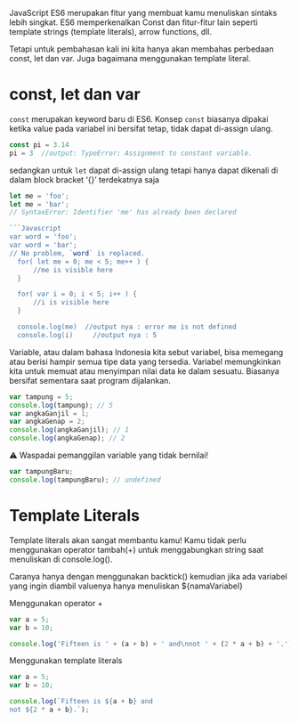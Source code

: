 JavaScript ES6 merupakan fitur yang membuat kamu menuliskan sintaks lebih singkat. ES6 memperkenalkan Const dan fitur-fitur lain seperti template strings (template literals), arrow functions, dll.

Tetapi untuk pembahasan kali ini kita hanya akan membahas perbedaan const, let dan var. Juga bagaimana menggunakan template literal.

# const, let dan var

`const` merupakan keyword baru di ES6. Konsep `const` biasanya dipakai ketika value pada variabel ini bersifat tetap, tidak dapat di-assign ulang.
```Javascript
const pi = 3.14
pi = 3  //output: TypeError: Assignment to constant variable.
```

sedangkan untuk `let` dapat di-assign ulang tetapi hanya dapat dikenali di dalam block bracket ‘{}’ terdekatnya saja
```Javascript
let me = 'foo';
let me = 'bar';
// SyntaxError: Identifier 'me' has already been declared

```Javascript
var word = 'foo';
var word = 'bar';
// No problem, `word` is replaced.
  for( let me = 0; me < 5; me++ ) {
      //me is visible here
  }

  for( var i = 0; i < 5; i++ ) {
      //i is visible here
  }

  console.log(me)  //output nya : error me is not defined
  console.log(i) 	 //output nya : 5
```

Variable, atau dalam bahasa Indonesia kita sebut variabel, bisa memegang atau berisi hampir semua tipe data yang tersedia. Variabel memungkinkan kita untuk memuat atau menyimpan nilai data ke dalam sesuatu. Biasanya bersifat sementara saat program dijalankan.
```Javascript
var tampung = 5;
console.log(tampung); // 5
var angkaGanjil = 1;
var angkaGenap = 2;
console.log(angkaGanjil); // 1
console.log(angkaGenap); // 2
```

⚠️ Waspadai pemanggilan variable yang tidak bernilai!

```Javascript
var tampungBaru;
console.log(tampungBaru); // undefined
```
 
# Template Literals
Template literals akan sangat membantu kamu! Kamu tidak perlu menggunakan operator tambah(+) untuk menggabungkan string saat menuliskan di console.log().

Caranya hanya dengan menggunakan backtick() kemudian jika ada variabel yang ingin diambil valuenya hanya menuliskan ${namaVariabel}

Menggunakan operator +
```JavaScript
var a = 5;
var b = 10;

console.log('Fifteen is ' + (a + b) + ' and\nnot ' + (2 * a + b) + '.');
```

Menggunakan template literals
```JavaScript
var a = 5;
var b = 10;

console.log(`Fifteen is ${a + b} and
not ${2 * a + b}.`);
```
